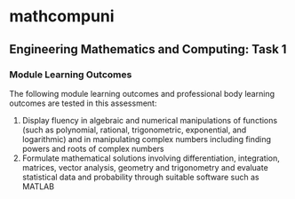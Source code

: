 # mathcompuni
## Engineering Mathematics and Computing: Task 1
### Module Learning Outcomes
The following module learning outcomes and professional body learning outcomes are tested in this
assessment:
1. Display fluency in algebraic and numerical manipulations of functions (such as polynomial,
rational, trigonometric, exponential, and logarithmic) and in manipulating complex numbers including
finding powers and roots of complex numbers
2. Formulate mathematical solutions involving differentiation, integration, matrices, vector analysis,
geometry and trigonometry and evaluate statistical data and probability through suitable software
such as MATLAB
